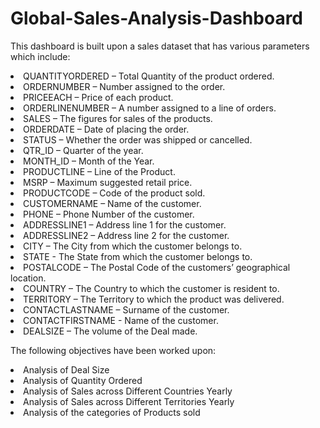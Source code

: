 # Global-Sales-Analysis-Dashboard
This dashboard is built upon a sales dataset that has various parameters which include:

<li>QUANTITYORDERED – Total Quantity of the product ordered.
<li>ORDERNUMBER – Number assigned to the order.
<li>PRICEEACH – Price of each product.
<li>ORDERLINENUMBER – A number assigned to a line of orders.
<li>SALES – The figures for sales of the products.
<li>ORDERDATE – Date of placing the order.
<li>STATUS – Whether the order was shipped or cancelled.
<li>QTR_ID – Quarter of the year.
<li>MONTH_ID – Month of the Year.
<li>PRODUCTLINE – Line of the Product.
<li>MSRP – Maximum suggested retail price.
<li>PRODUCTCODE – Code of the product sold.
<li>CUSTOMERNAME – Name of the customer.
<li>PHONE – Phone Number of the customer.
<li>ADDRESSLINE1 – Address line 1 for the customer.
<li>ADDRESSLINE2 – Address line 2 for the customer.
<li>CITY – The City from which the customer belongs to.
<li>STATE - The State from which the customer belongs to.
<li>POSTALCODE – The Postal Code of the customers’ geographical location.
<li>COUNTRY – The Country to which the customer is resident to.
<li>TERRITORY – The Territory to which the product was delivered.
<li>CONTACTLASTNAME – Surname of the customer.
<li>CONTACTFIRSTNAME - Name of the customer.
<li>DEALSIZE – The volume of the Deal made.


The following objectives have been worked upon:
<li>Analysis of Deal Size
<li>Analysis of Quantity Ordered
<li>Analysis of Sales across Different Countries Yearly
<li>Analysis of Sales across Different Territories Yearly
<li>Analysis of the categories of Products sold<ul>

